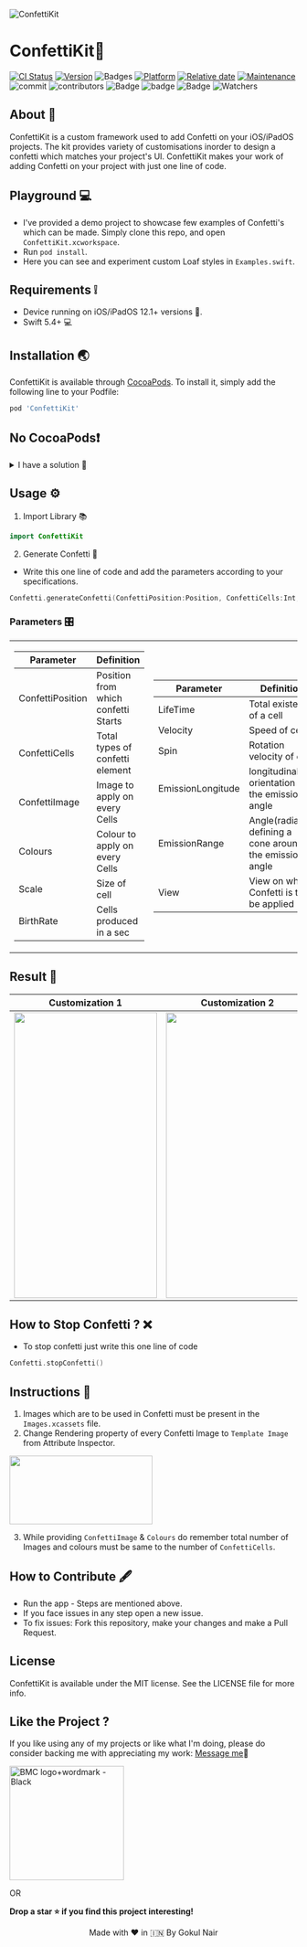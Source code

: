![ConfettiKit](https://user-images.githubusercontent.com/56252259/125235649-69d4f000-e300-11eb-903c-43b07d7b7f9e.png)

# ConfettiKit🎉

[![CI Status](https://img.shields.io/travis/gokulnair2001/ConfettiKit.svg?style=flat)](https://travis-ci.org/gokulnair2001/ConfettiKit)
[![Version](https://img.shields.io/cocoapods/v/ConfettiKit.svg?style=flat)](https://cocoapods.org/pods/ConfettiKit)
![Badges](https://img.shields.io/badge/License-MIT-yellow) 
[![Platform](https://img.shields.io/cocoapods/p/ConfettiKit.svg?style=flat)](https://cocoapods.org/pods/ConfettiKit)
[![Relative date](https://img.shields.io/date/1577392258?color=important&label=started&logo=github)](https://github.com/gokulnair2001/ConfettiKit) 
[![Maintenance](https://img.shields.io/maintenance/yes/2021?color=green&logo=github)](https://github.com/gokulnair2001/ConfettiKit)
![commit](https://img.shields.io/github/commits-since/gokulnair2001/ConfettiKit/1.0.0/master)
![contributors](https://img.shields.io/github/contributors/gokulnair2001/ConfettiKit)
![Badge](https://img.shields.io/badge/Xcode-12.0-green)
![badge](https://img.shields.io/badge/Swift-5.0-red)
![Badge](https://img.shields.io/badge/LibSize-3kb-brown)
![Watchers](https://img.shields.io/github/watchers/gokulnair2001/ConfettiKit?label=Watch)

## About 📒
ConfettiKit is a custom framework used to add Confetti on your iOS/iPadOS projects. The kit provides variety of customisations inorder to design a confetti which matches your project's UI. ConfettiKit makes your work of adding Confetti on your project with just one line of code.

## Playground 💻

* I've provided a demo project to showcase few examples of Confetti's which can be made. Simply clone this repo, and open `ConfettiKit.xcworkspace`.
* Run `pod install`.
* Here you can see and experiment custom Loaf styles in `Examples.swift`.

## Requirements ❕

* Device running on iOS/iPadOS 12.1+ versions 📱.
* Swift 5.4+ 💻

## Installation 🌏

ConfettiKit is available through [CocoaPods](https://cocoapods.org). 
To install it, simply add the following line to your Podfile:

```ruby
pod 'ConfettiKit'
```
## No CocoaPods❗️
<details>
<summary>
 I have a solution 👀
</summary>
 
 * Add this [Confetti.swift file](https://github.com/gokulnair2001/ConfettiKit/tree/master/Sources) into your project.</br>
 * Now you are ready to use ConfettiKit 🚀.</br>
 * Remaining steps are same 😁.</br>
 * Do read the documentation till the end to know more about ConfettiKit 💪🏼 </br>

</details>

## Usage ⚙️
1. Import Library 📚
```swift
import ConfettiKit
```
2. Generate Confetti 🎉
* Write this one line of code and add the parameters according to your specifications.

```swift
Confetti.generateConfetti(ConfettiPosition:Position, ConfettiCells:Int, ConfettiImage:[String], Colours:[UIColor], Scale:CGFloat ,BirthRate: Float, LifeTime:Float, Velocity:CGFloat, Spin:CGFloat, EmissionLongitude:CGFloat = CGFloat(Double.pi), EmissionRange:CGFloat, View: UIView)
```
### Parameters 🎛

<table>
<tr><td>

| Parameter | Definition  |             
| --- | --- |
| ConfettiPosition | Position from which confetti Starts |
| ConfettiCells | Total types of confetti element |
| ConfettiImage | Image to apply on every Cells|
| Colours | Colour to apply on every Cells |
| Scale | Size of cell | 
| BirthRate | Cells produced in a sec |

 </td><td> 

| Parameter | Definition |             
| --- | --- |
| LifeTime | Total existence of a cell|
| Velocity | Speed of cell |
| Spin | Rotation velocity of cell|
| EmissionLongitude | longitudinal orientation of the emission angle |
| EmissionRange | Angle(radians), defining a cone around the emission angle |
| View | View on which Confetti is to be applied |

</td></tr> </table>

## Result 💯
| Customization 1 | Customization 2 | Customization 3 |
|-- | -- | -- |
<img src="https://user-images.githubusercontent.com/56252259/125240695-1070bf00-e308-11eb-9091-bba322642216.gif" width="250" height="500"/> | <img src="https://user-images.githubusercontent.com/56252259/125241249-d5bb5680-e308-11eb-96d2-00425b13896a.gif" width="250" height="500"/> | <img src="https://user-images.githubusercontent.com/56252259/125241369-f97e9c80-e308-11eb-83a4-a1627c9949f8.gif" width="250" height="500"/>

## How to Stop Confetti ? ❌
* To stop confetti just write this one line of code
```swift
Confetti.stopConfetti()
```

## Instructions 🚩
1. Images which are to be used in Confetti must be present in the ```Images.xcassets``` file.
2. Change Rendering property of every Confetti Image to ```Template Image``` from Attribute Inspector.
<img src="https://user-images.githubusercontent.com/56252259/125242393-3f883000-e30a-11eb-9412-11f1e7c297d8.png" width="250" height="120"/>

3. While providing ```ConfettiImage``` & ```Colours``` do remember total number of Images and colours must be same to the number of ```ConfettiCells```.

## How to Contribute 🖋
* Run the app - Steps are mentioned above.
* If you face issues in any step open a new issue.
* To fix issues: Fork this repository, make your changes and make a Pull Request.
<!--
## Project Admin 👨🏻‍💻

|                                                                                         <a href="https://gokulnair2001.wixsite.com/mysite"><img src="https://user-images.githubusercontent.com/56252259/115108478-482ccc80-9f8e-11eb-94a0-430db46a432f.png" width=150px height=160px /></a>                                                                                         |
| :------------------------------------------------------------------------------------------------------------------------------------------------------------------------------------------------------------------------------------------------------------------------------------------------------------------------------------------: |
|                                                                                                                                        **[Gokul Nair](https://www.linkedin.com/in/gokul-r-nair/)**                                                                                                                                        |
| <a href="https://www.instagram.com/_gokul_r_nair_/"><img src="https://user-images.githubusercontent.com/56252259/114969025-24d22680-9e95-11eb-848d-b20e73269c4c.png" width="32px" height="32px"></a> <a href="https://twitter.com/itIsGokulNair"><img src="https://user-images.githubusercontent.com/56252259/114967867-d6bc2380-9e92-11eb-8f89-c437f39a45de.png" width="32px" height="32px"></a>  <a href="https://www.linkedin.com/in/gokul-r-nair/"><img src="https://user-images.githubusercontent.com/56252259/114967871-d7ed5080-9e92-11eb-8781-cd7cf9bb52db.png" width="32px" height="32px"></a> |

-->
## License

ConfettiKit is available under the MIT license. See the LICENSE file for more info.

## Like the Project ?
If you like using any of my projects or like what I'm doing, please do consider backing me with appreciating my work: [Message me](https://twitter.com/GokulNair2303)🥰

[<img width="200" alt="BMC logo+wordmark - Black" src="https://cdn.buymeacoffee.com/buttons/v2/default-red.png">](https://www.buymeacoffee.com/gokulnair)

OR

**Drop a star ⭐ if you find this project interesting!**

<p align="center" width="100%">
   Made with ❤️ in 🇮🇳 By Gokul Nair   
</p>
